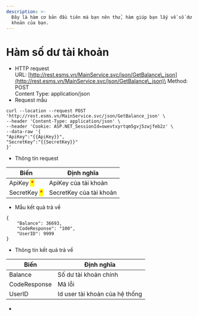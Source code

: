 ```yaml
---
description: >-
  Đây là hàm cơ bản đầu tiên mà bạn nên thử, hàm giúp bạn lấy về số dư trong tài
  khoản của bạn.
---
```


# Hàm số dư tài khoản



* HTTP request\
  URL: [http://rest.esms.vn/MainService.svc/json/GetBalance\_json](http://rest.esms.vn/MainService.svc/json/GetBalance\_json)\
  Method: POST\
  Content Type: application/json
* Request mẫu

```
curl --location --request POST 'http://rest.esms.vn/MainService.svc/json/GetBalance_json' \
--header 'Content-Type: application/json' \
--header 'Cookie: ASP.NET_SessionId=owevtxyrtqm5gvj5zwjfeb2z' \
--data-raw '{
"ApiKey":"{{ApiKey}}",
"SecretKey":"{{SecretKey}}"
}'
```

* Thông tin request

| Biến                                         | Định nghĩa              |
| -------------------------------------------- | ----------------------- |
| ApiKey <mark style="color:red;">\*</mark>    | ApiKey của tài khoản    |
| SecretKey <mark style="color:red;">\*</mark> | SecretKey của tài khoản |

* Mẫu kết quả trả về

```
{
    "Balance": 36693,
    "CodeResponse": "100",
    "UserID": 9999
}
```

* Thông tin kết quả trả về

| Biến         | Định nghĩa                     |
| ------------ | ------------------------------ |
| Balance      | Số dư tài khoản chính          |
| CodeResponse | Mã lỗi                         |
| UserID       | Id user tài khoản của hệ thống |

*
